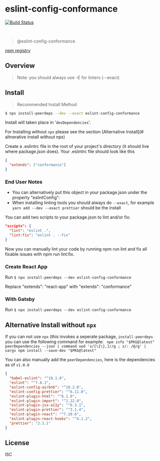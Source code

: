 # eslint-config-conformance

[![Build Status](https://travis-ci.com/freight-trust/eslint-config-conformance.svg?branch=master)](https://travis-ci.com/freight-trust/eslint-config-conformance)


<br>

> @eslint-config-conformance

[npm registry](https://www.npmjs.com/package/eslint-conformance)

## Overview

> Note: you should always use -E for linters (--exact)

## Install

> Recommended Install Method 
```bash
$ npx install-peerdeps --dev --exact eslint-config-conformance
```

Install will taken place in '`devDependencies`'.

For Installing without `npx` please see the section [Alternative Install](# altnerative install without npx)

Create a .eslintrc file in the root of your project's directory (it should live where package.json does). Your .eslintrc file should look like this

```json
{
  "extends": ["conformance"]
}
```

### End User Notes

- You can alternatively put this object in your package.json under the property "eslintConfig":
- When installing linting tools you should always do `--exact`, for example `yarn add --dev --exact prettier` should be the install

You can add two scripts to your package.json to lint and/or fix:

```json
"scripts": {
  "lint": "eslint .",
  "lint:fix": "eslint . --fix"
}
```

Now you can manually lint your code by running npm run lint and fix all fixable issues with npm run lint:fix.

### Create React App

Run `$ npx install-peerdeps --dev eslint-config-conformance`

Replace "extends": "react-app" with "extends": "conformance"

### With Gatsby

Run `$ npx install-peerdeps --dev eslint-config-conformance`

## Alternative Install without `npx`

If you can not use `npx` (this invokes a seperate package, `install-peerdeps` you can use the following command for example:
` npm info "$PKG@latest" peerDependencies --json | command sed 's/[\{\},]//g ; s/: /@/g' | xargs npm install --save-dev "$PKG@latest"`

You can also manually add the `peerDependencies`, here is the dependencies as of `v1.0.0`

```json
{
  "babel-eslint": "^10.1.0",
  "eslint": "^7.8.1",
  "eslint-config-airbnb": "^18.2.0",
  "eslint-config-prettier": "^6.11.0",
  "eslint-plugin-html": "^6.1.0",
  "eslint-plugin-import": "^2.22.0",
  "eslint-plugin-jsx-a11y": "^6.3.1",
  "eslint-plugin-prettier": "^3.1.4",
  "eslint-plugin-react": "^7.20.6",
  "eslint-plugin-react-hooks": "^4.1.2",
  "prettier": "2.1.1"
}
```

## License

ISC
